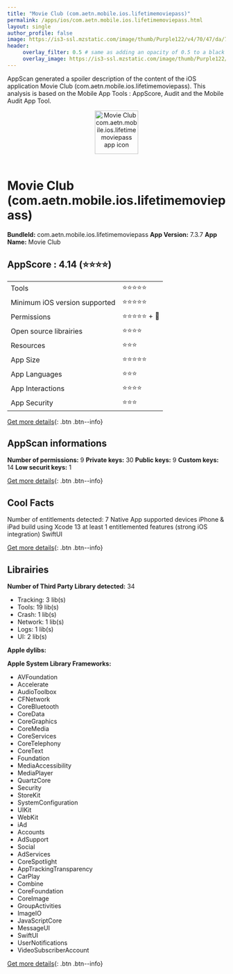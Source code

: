 ```yaml
---
title: "Movie Club (com.aetn.mobile.ios.lifetimemoviepass)"
permalink: /apps/ios/com.aetn.mobile.ios.lifetimemoviepass.html
layout: single
author_profile: false
image: https://is3-ssl.mzstatic.com/image/thumb/Purple122/v4/70/47/da/7047dade-646f-1ccf-6904-b7990b3c5037/AppIcon-1x_U007emarketing-0-7-0-85-220.png/512x512bb.jpg
header: 
     overlay_filter: 0.5 # same as adding an opacity of 0.5 to a black background
     overlay_image: https://is3-ssl.mzstatic.com/image/thumb/Purple122/v4/70/47/da/7047dade-646f-1ccf-6904-b7990b3c5037/AppIcon-1x_U007emarketing-0-7-0-85-220.png/512x512bb.jpg
---
```

AppScan generated a spoiler description of the content of the iOS application Movie Club (com.aetn.mobile.ios.lifetimemoviepass). This analysis is based on the Mobile App Tools : AppScore, Audit and the Mobile Audit App Tool.

  
  
<div style="text-align: center;"><img src="https://is3-ssl.mzstatic.com/image/thumb/Purple122/v4/70/47/da/7047dade-646f-1ccf-6904-b7990b3c5037/AppIcon-1x_U007emarketing-0-7-0-85-220.png/512x512bb.jpg" width="100" height="100" alt="Movie Club com.aetn.mobile.ios.lifetimemoviepass app icon"></div></br>
  
# Movie Club (com.aetn.mobile.ios.lifetimemoviepass)

**BundleId:** com.aetn.mobile.ios.lifetimemoviepass
**App Version:** 7.3.7
**App Name:** Movie Club


## AppScore : 4.14 (⭐️⭐️⭐️⭐️) 

<table>
<tr><td> Tools </td><td> ⭐️⭐️⭐️⭐️⭐️ </td></tr>
<tr><td> Minimum iOS version supported </td><td> ⭐️⭐️⭐️⭐️⭐️ </td></tr>
<tr><td> Permissions </td><td> ⭐️⭐️⭐️⭐️⭐️ + 🌟 </td></tr>
<tr><td> Open source librairies </td><td> ⭐️⭐️⭐️⭐️ </td></tr>
<tr><td> Resources </td><td> ⭐️⭐️⭐️ </td></tr>
<tr><td> App Size </td><td> ⭐️⭐️⭐️⭐️⭐️ </td></tr>
<tr><td> App Languages </td><td> ⭐️⭐️⭐️ </td></tr>
<tr><td> App Interactions </td><td> ⭐️⭐️⭐️⭐️ </td></tr>
<tr><td> App Security </td><td> ⭐️⭐️⭐️ </td></tr>
</table>

[Get more details](/pricing.html){: .btn .btn--info}  
  
## AppScan informations 

**Number of permissions:** 9
**Private keys:** 30
**Public keys:** 9
**Custom keys:** 14
**Low securit keys:** 1
  
[Get more details](/pricing.html){: .btn .btn--info}

## Cool Facts

Number of entitlements detected: 7
Native App
supported devices iPhone & iPad
build using Xcode 13
at least 1 entitlemented features (strong iOS integration)
SwiftUI
  
[Get more details](/pricing.html){: .btn .btn--info}

## Librairies 
**Number of Third Party Library detected:** 34
- Tracking: 3 lib(s)
- Tools: 19 lib(s)
- Crash: 1 lib(s)
- Network: 1 lib(s)
- Logs: 1 lib(s)
- UI: 2 lib(s)

**Apple dylibs:**


**Apple System Library Frameworks:**
- AVFoundation
- Accelerate
- AudioToolbox
- CFNetwork
- CoreBluetooth
- CoreData
- CoreGraphics
- CoreMedia
- CoreServices
- CoreTelephony
- CoreText
- Foundation
- MediaAccessibility
- MediaPlayer
- QuartzCore
- Security
- StoreKit
- SystemConfiguration
- UIKit
- WebKit
- iAd
- Accounts
- AdSupport
- Social
- AdServices
- CoreSpotlight
- AppTrackingTransparency
- CarPlay
- Combine
- CoreFoundation
- CoreImage
- GroupActivities
- ImageIO
- JavaScriptCore
- MessageUI
- SwiftUI
- UserNotifications
- VideoSubscriberAccount


  
[Get more details](/pricing.html){: .btn .btn--info}

